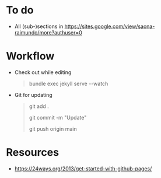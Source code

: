 # To do

- All (sub-)sections in 
  https://sites.google.com/view/saona-raimundo/more?authuser=0


# Workflow

- Check out while editing

  > bundle exec jekyll serve --watch

- Git for updating

  > git add .
  >
  > git commit -m "Update"
  >
  > git push origin main

# Resources

- https://24ways.org/2013/get-started-with-github-pages/